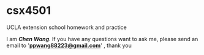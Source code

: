 # csx4501
UCLA extension school homework and practice 

I am ***Chen Wang***. If you have any questions want to ask me, please send an email to '**ppwang88223@gmail.com**' , thank you

